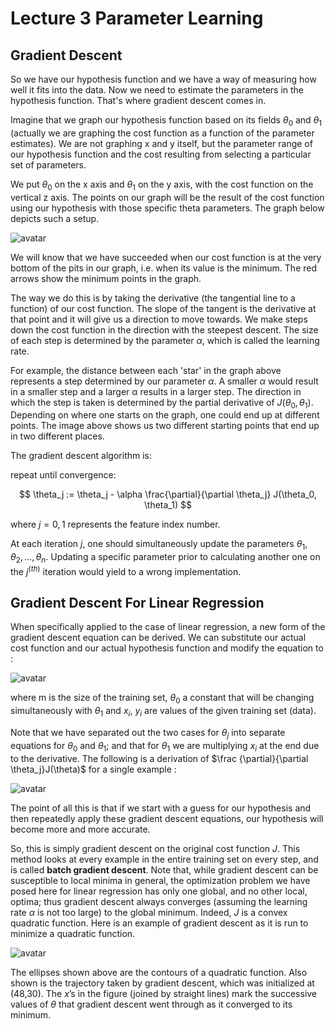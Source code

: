 # Lecture 3 Parameter Learning

## Gradient Descent

So we have our hypothesis function and we have a way of measuring how well it
fits into the data. Now we need to estimate the parameters in the hypothesis function. That's where gradient descent comes in.

Imagine that we graph our hypothesis function based on its fields $\theta_0$ and  $\theta_1$ (actually we are graphing the cost function as a function of the parameter estimates). We are not graphing x and y itself, but the parameter
range of our hypothesis function and the cost resulting from selecting a
particular set of parameters.

We put $\theta_0$ on the x axis and $\theta_1$ on the y axis, with the cost function on the vertical z axis. The points on our graph will be the result of
the cost function using our hypothesis with those specific theta parameters. The graph below depicts such a setup.

![avatar](https://raw.githubusercontent.com/garyphone/machine_learning/master/pictures/l_3.PNG)

We will know that we have succeeded when our cost function is at the very bottom
of the pits in our graph, i.e. when its value is the minimum. The red arrows
show the minimum points in the graph.

The way we do this is by taking the derivative (the tangential line to a
function) of our cost function. The slope of the tangent is the derivative at
that point and it will give us a direction to move towards. We make steps down
the cost function in the direction with the steepest descent. The size of each
step is determined by the parameter $\alpha$, which is called the learning rate.

For example, the distance between each 'star' in the graph above represents a
step determined by our parameter $\alpha$. A smaller $\alpha$ would result in a smaller step and a larger α results in a larger step. The direction in which the step is taken is determined by the partial derivative of $J(\theta_0,\theta_1)$.
Depending on where one starts on the graph, one could end up at different points. The image above shows us two different starting points that end up in two
different places.

The gradient descent algorithm is:

repeat until convergence:

$$
\theta_j := \theta_j - \alpha \frac{\partial}{\partial \theta_j} J(\theta_0, \theta_1)
$$

where $j=0,1$ represents the feature index number.

At each iteration $j$, one should simultaneously update the parameters $\theta_1, \theta_2,...,\theta_n$. Updating a specific parameter prior to calculating
another one on the $j^{(th)}$ iteration would yield to a wrong implementation.

## Gradient Descent For Linear Regression

When specifically applied to the case of linear regression, a new form of the gradient descent equation can be derived. We can substitute our actual cost
function and our actual hypothesis function and modify the equation to :

![avatar](https://raw.githubusercontent.com/garyphone/machine_learning/master/pictures/l_3_3.PNG)

where m is the size of the training set, $\theta_0$ a constant that will be
changing simultaneously with $\theta_1$ and $x_{i}$, $y_{i}$ are values of the
given training set (data).

Note that we have separated out the two cases for $\theta_j$ into separate
equations for $\theta_0$ and $\theta_1$; and that for $\theta_1$ we are
multiplying $x_{i}$ at the end due to the derivative. The following is a
derivation of $\frac {\partial}{\partial \theta_j}J(\theta)$ for a single
example :

![avatar](https://raw.githubusercontent.com/garyphone/machine_learning/master/pictures/l_3_4.PNG)

The point of all this is that if we start with a guess for our hypothesis and
then repeatedly apply these gradient descent equations, our hypothesis will
become more and more accurate.

So, this is simply gradient descent on the original cost function $J$. This method looks at every example in the entire training set on every step, and is called
**batch gradient descent**. Note that, while gradient descent can be susceptible
to local minima in general, the optimization problem we have posed here for
linear regression has only one global, and no other local, optima; thus gradient descent always converges (assuming the learning rate $\alpha$ is not too large)
to the global minimum. Indeed, $J$ is a convex quadratic function. Here is an
example of gradient descent as it is run to minimize a quadratic function.

![avatar](https://raw.githubusercontent.com/garyphone/machine_learning/master/pictures/l_3_2.PNG)

The ellipses shown above are the contours of a quadratic function. Also shown is
the trajectory taken by gradient descent, which was initialized at (48,30). The
$x$’s in the figure (joined by straight lines) mark the successive values of
$\theta$ that gradient descent went through as it converged to its minimum.
